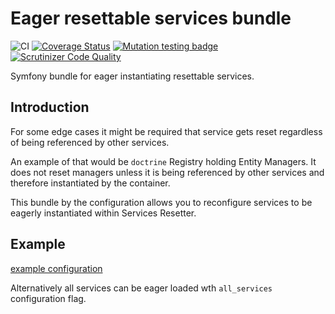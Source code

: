 # Eager resettable services bundle

![CI](https://github.com/piotrkreft/eager-resettable-services-bundle/workflows/CI/badge.svg)
[![Coverage Status](https://coveralls.io/repos/github/piotrkreft/eager-resettable-services-bundle/badge.svg)](https://coveralls.io/github/piotrkreft/eager-resettable-services-bundle)
[![Mutation testing badge](https://img.shields.io/endpoint?style=flat&url=https%3A%2F%2Fbadge-api.stryker-mutator.io%2Fgithub.com%2Fpiotrkreft%2Feager-resettable-services-bundle%2Fmaster)](https://infection.github.io)
[![Scrutinizer Code Quality](https://scrutinizer-ci.com/g/piotrkreft/eager-resettable-services-bundle/badges/quality-score.png?b=master)](https://scrutinizer-ci.com/g/piotrkreft/eager-resettable-services-bundle/?branch=master)

Symfony bundle for eager instantiating resettable services.

## Introduction
For some edge cases it might be required that service gets reset regardless of being referenced by other services.

An example of that would be `doctrine` Registry holding Entity Managers.
It does not reset managers unless it is being referenced by other services and therefore instantiated by the container.

This bundle by the configuration allows you to reconfigure services to be eagerly instantiated within Services Resetter.

## Example
[example configuration](tests/Fixtures/Resources/config/config.yaml)

Alternatively all services can be eager loaded wth `all_services` configuration flag.
